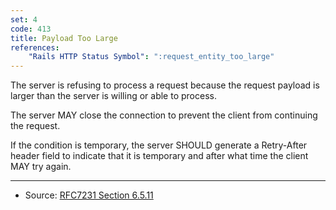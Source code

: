 ```yaml
---
set: 4
code: 413
title: Payload Too Large
references:
    "Rails HTTP Status Symbol": ":request_entity_too_large"
---
```


The server is refusing to process a request because the request payload is
larger than the server is willing or able to process.

The server MAY close the connection to prevent the client from continuing the
request.

If the condition is temporary, the server SHOULD generate a Retry-After header
field to indicate that it is temporary and after what time the client MAY try
again.

---

* Source: [RFC7231 Section 6.5.11][1]

[1]: <http://tools.ietf.org/html/rfc7231#section-6.5.11>
